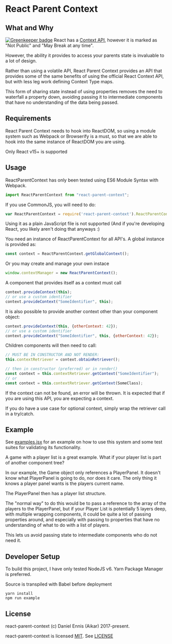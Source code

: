 # React Parent Context
## What and Why

[![Greenkeeper badge](https://badges.greenkeeper.io/aikar/react-parent-context.svg)](https://greenkeeper.io/)
React has a [Context API](https://facebook.github.io/react/docs/context.html), 
however it is marked as "Not Public" and "May Break at any time".

However, the ability it provides to access your parents state is invaluable to a lot of design.

Rather than using a volatile API, React Parent Context provides an API that provides some of the same
benefits of using the official React Context API, but with less leg work defining Context Type maps.

This form of sharing state instead of using properties removes the need to waterfall a property down,
avoiding passing it to intermediate components that have no understanding of the data being passed.

## Requirements
React Parent Context needs to hook into ReactDOM, so using a module system such as Webpack or 
Browserify is a must, so that we are able to hook into the same instance of ReactDOM you are using. 

Only React v15+ is supported

## Usage
ReactParentContext has only been tested using ES6 Module Syntax with Webpack. 
```javascript
import ReactParentContext from "react-parent-context";
```

If you use CommonJS, you will need to do:
```javascript
var ReactParentContext = require('react-parent-context').ReactParentContext;
```
Using it as a plain JavaScript file is not supported (And if you're developing React, you likely aren't doing that anyways :)


You need an instance of ReactParentContext for all API's. A global instance is provided as:
```javascript
const context = ReactParentContext.getGlobalContext();
```
Or you may create and manage your own instace
```javascript
window.contextManager = new ReactParentContext();
```

A component that provides itself as a context must call 
```javascript
context.provideContext(this);
// or use a custom identifier
context.provideContext("SomeIdentifier", this);
```

It is also possible to provide another context other than your component object:
```javascript
context.provideContext(this, {otherContext: 42});
// or use a custom identifier
context.provideContext("SomeIdentifier", this, {otherContext: 42});
```



Children components will then need to call:
```javascript
// MUST BE IN CONSTRUCTOR AND NOT RENDER:
this.contextRetriever = context.obtainRetriever();

// then in constructor (preferred) or in render() 
const context = this.contextRetriever.getContext("SomeIdentifier");
// or
const context = this.contextRetriever.getContext(SomeClass);
```

If the context can not be found, an error will be thrown. It is expected that if you are using this API, you are
expecting a context. 

If you do have a use case for optional context, simply wrap the retriever call in a try/catch.

## Example
See [examples.jsx](examples/example.jsx) for an example on how to use this system and some test suites for validating
its functionality.

A game with a player list is a great example. What if your player list is part of another component tree?

In our example, the Game object only references a PlayerPanel. It doesn't know what PlayerPanel is going to do,
nor does it care. The only thing it knows a player panel wants is the players current name.
 
The PlayerPanel then has a player list structure.

The "normal way" to do this would be to pass a reference to the array of the players to the PlayerPanel, 
but if your Player List is potentially 5 layers deep, with multiple wrapping components, it could be quite a lot
of passing properties around, and especially with passing to properties that have no understanding of what to do
with a list of players.

This lets us avoid passing state to intermediate components who do not need it.

## Developer Setup
To build this project, I have only tested NodeJS v6. 
Yarn Package Manager is preferred.

Source is transpiled with Babel before deployment
```
yarn install
npm run example
```


## License
react-parent-context (c) Daniel Ennis (Aikar) 2017-present.

react-parent-context is licensed [MIT](https://tldrlegal.com/license/mit-license). See [LICENSE](LICENSE)

